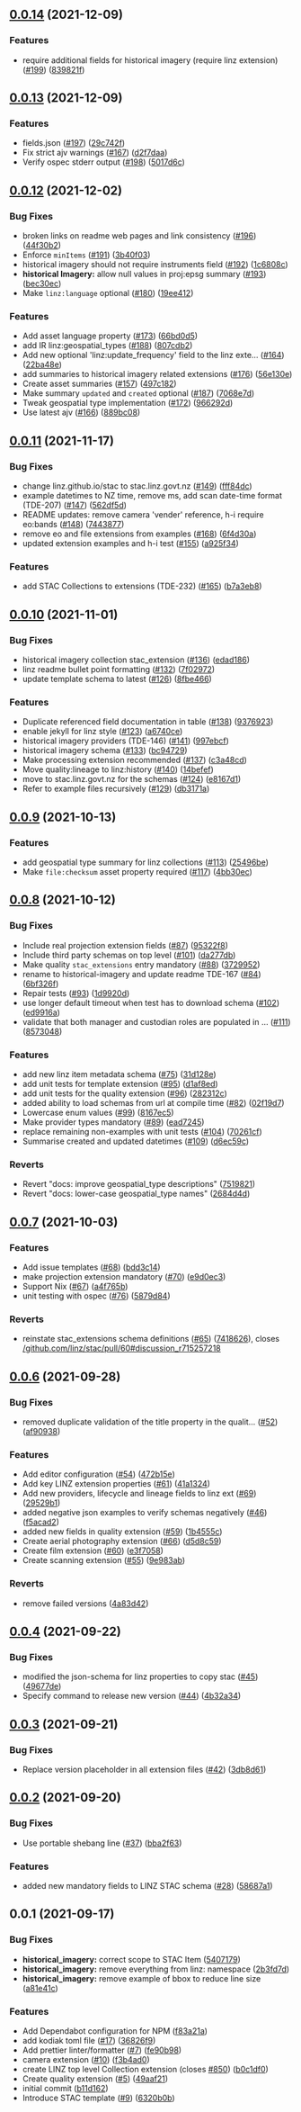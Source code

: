 ## [0.0.14](https://github.com/linz/stac/compare/v0.0.13...v0.0.14) (2021-12-09)

### Features

- require additional fields for historical imagery (require linz extension) ([#199](https://github.com/linz/stac/issues/199)) ([839821f](https://github.com/linz/stac/commit/839821fd982046be58f869ac61d574e36c93ad1e))

## [0.0.13](https://github.com/linz/stac/compare/v0.0.12...v0.0.13) (2021-12-09)

### Features

- fields.json ([#197](https://github.com/linz/stac/issues/197)) ([29c742f](https://github.com/linz/stac/commit/29c742f2885e184c7e62448549ce851f360a2aa4))
- Fix strict ajv warnings ([#167](https://github.com/linz/stac/issues/167)) ([d2f7daa](https://github.com/linz/stac/commit/d2f7daa67d010ac8ffe1c8ff380cbc2fc9453d96))
- Verify ospec stderr output ([#198](https://github.com/linz/stac/issues/198)) ([5017d6c](https://github.com/linz/stac/commit/5017d6c6025a248d618dbd50d6870ff8809a2826))

## [0.0.12](https://github.com/linz/stac/compare/v0.0.11...v0.0.12) (2021-12-02)

### Bug Fixes

- broken links on readme web pages and link consistency ([#196](https://github.com/linz/stac/issues/196)) ([44f30b2](https://github.com/linz/stac/commit/44f30b289423470c51bec328cf50d4435715b49a))
- Enforce `minItems` ([#191](https://github.com/linz/stac/issues/191)) ([3b40f03](https://github.com/linz/stac/commit/3b40f031a11df3f2a5789b1823ea846b0a8b3f50))
- historical imagery should not require instruments field ([#192](https://github.com/linz/stac/issues/192)) ([1c6808c](https://github.com/linz/stac/commit/1c6808cbfbb25fc9e6f508d14bca34beb8a338df))
- **historical Imagery:** allow null values in proj:epsg summary ([#193](https://github.com/linz/stac/issues/193)) ([bec30ec](https://github.com/linz/stac/commit/bec30ecc15cd691671ed6497abcd812a44fc5e57))
- Make `linz:language` optional ([#180](https://github.com/linz/stac/issues/180)) ([19ee412](https://github.com/linz/stac/commit/19ee41282bd3af2bface6b00c72d831c363f8efb))

### Features

- Add asset language property ([#173](https://github.com/linz/stac/issues/173)) ([66bd0d5](https://github.com/linz/stac/commit/66bd0d573d279fc2c29e6c47f0232ad952893497))
- add IR linz:geospatial_types ([#188](https://github.com/linz/stac/issues/188)) ([807cdb2](https://github.com/linz/stac/commit/807cdb2f157993e4163761c2418eb8a46765017a))
- Add new optional 'linz:update_frequency' field to the linz exte… ([#164](https://github.com/linz/stac/issues/164)) ([22ba48e](https://github.com/linz/stac/commit/22ba48e76f222152b276b484f34d20c43a3f8864))
- add summaries to historical imagery related extensions ([#176](https://github.com/linz/stac/issues/176)) ([56e130e](https://github.com/linz/stac/commit/56e130ef3df464b7ee76370ec57b98ea331b8ac1))
- Create asset summaries ([#157](https://github.com/linz/stac/issues/157)) ([497c182](https://github.com/linz/stac/commit/497c18253390cd8e2b6801c93191cc67f165014d))
- Make summary `updated` and `created` optional ([#187](https://github.com/linz/stac/issues/187)) ([7068e7d](https://github.com/linz/stac/commit/7068e7dfc3e3cc4c47f1feeff9e794da8a2d4529))
- Tweak geospatial type implementation ([#172](https://github.com/linz/stac/issues/172)) ([966292d](https://github.com/linz/stac/commit/966292d254d163472bbe6feea27b239a6be2c3dc))
- Use latest ajv ([#166](https://github.com/linz/stac/issues/166)) ([889bc08](https://github.com/linz/stac/commit/889bc08006255fb40e5fe7e7ab96800defa20098))

## [0.0.11](https://github.com/linz/stac/compare/v0.0.10...v0.0.11) (2021-11-17)

### Bug Fixes

- change linz.github.io/stac to stac.linz.govt.nz ([#149](https://github.com/linz/stac/issues/149)) ([fff84dc](https://github.com/linz/stac/commit/fff84dc70fd847c8e8fb138d90f07b9b5542b838))
- example datetimes to NZ time, remove ms, add scan date-time format (TDE-207) ([#147](https://github.com/linz/stac/issues/147)) ([562df5d](https://github.com/linz/stac/commit/562df5d85ddfa6d5d600ccd19ce22076e9334a76))
- README updates: remove camera 'vender' reference, h-i require eo:bands ([#148](https://github.com/linz/stac/issues/148)) ([7443877](https://github.com/linz/stac/commit/7443877bda35b5b519cb213c3b5dfb20d351a73d))
- remove eo and file extensions from examples ([#168](https://github.com/linz/stac/issues/168)) ([6f4d30a](https://github.com/linz/stac/commit/6f4d30ad3b5e2341be2257621bb4990a3cb15319))
- updated extension examples and h-i test ([#155](https://github.com/linz/stac/issues/155)) ([a925f34](https://github.com/linz/stac/commit/a925f34585c60dbb20805287fcb42a0f4da515b9))

### Features

- add STAC Collections to extensions (TDE-232) ([#165](https://github.com/linz/stac/issues/165)) ([b7a3eb8](https://github.com/linz/stac/commit/b7a3eb805710d1ceeea514003bdc4b6d12326cd5))

## [0.0.10](https://github.com/linz/stac/compare/v0.0.9...v0.0.10) (2021-11-01)

### Bug Fixes

- historical imagery collection stac_extension ([#136](https://github.com/linz/stac/issues/136)) ([edad186](https://github.com/linz/stac/commit/edad186e8fed56bc5a095eeec63520846048fe1e))
- linz readme bullet point formatting ([#132](https://github.com/linz/stac/issues/132)) ([7f02972](https://github.com/linz/stac/commit/7f0297286a00ac2530fb0a5842fc1e1685a00d1d))
- update template schema to latest ([#126](https://github.com/linz/stac/issues/126)) ([8fbe466](https://github.com/linz/stac/commit/8fbe4669fff825b19e16f5b7bbd0ad19e6619d66))

### Features

- Duplicate referenced field documentation in table ([#138](https://github.com/linz/stac/issues/138)) ([9376923](https://github.com/linz/stac/commit/9376923a6bef275444ed463e6ffe4fe19ca2d576))
- enable jekyll for linz style ([#123](https://github.com/linz/stac/issues/123)) ([a6740ce](https://github.com/linz/stac/commit/a6740ce286341ad602e5406571acdbd20b460517))
- historical imagery providers (TDE-146) ([#141](https://github.com/linz/stac/issues/141)) ([997ebcf](https://github.com/linz/stac/commit/997ebcf9af7cbfa9ce535c90da0374ea8c1caa7f))
- historical imagery schema ([#133](https://github.com/linz/stac/issues/133)) ([bc94729](https://github.com/linz/stac/commit/bc94729f1b8b79ddd85af3b14aa20b9f0d3a86ac))
- Make processing extension recommended ([#137](https://github.com/linz/stac/issues/137)) ([c3a48cd](https://github.com/linz/stac/commit/c3a48cd19ad91abc9fdc5683e7a7c5627a4cc5bc))
- Move quality:lineage to linz:history ([#140](https://github.com/linz/stac/issues/140)) ([14befef](https://github.com/linz/stac/commit/14befef671553380aa13b34e98499693313d8d69))
- move to stac.linz.govt.nz for the schemas ([#124](https://github.com/linz/stac/issues/124)) ([e8167d1](https://github.com/linz/stac/commit/e8167d10e71050f98ba7b41c022b4aa28eef6296))
- Refer to example files recursively ([#129](https://github.com/linz/stac/issues/129)) ([db3171a](https://github.com/linz/stac/commit/db3171a51c8ec7044b55a677ae7d1523ed7b017b))

## [0.0.9](https://github.com/linz/stac/compare/v0.0.8...v0.0.9) (2021-10-13)

### Features

- add geospatial type summary for linz collections ([#113](https://github.com/linz/stac/issues/113)) ([25496be](https://github.com/linz/stac/commit/25496bead8f1b978a53218a9056df30c382703ef))
- Make `file:checksum` asset property required ([#117](https://github.com/linz/stac/issues/117)) ([4bb30ec](https://github.com/linz/stac/commit/4bb30ec86c83750fe6b6f1b337cf7c0f4abc00bc))

## [0.0.8](https://github.com/linz/stac/compare/v0.0.7...v0.0.8) (2021-10-12)

### Bug Fixes

- Include real projection extension fields ([#87](https://github.com/linz/stac/issues/87)) ([95322f8](https://github.com/linz/stac/commit/95322f8a79987af001d425ecafe9756b2734ab01))
- Include third party schemas on top level ([#101](https://github.com/linz/stac/issues/101)) ([da277db](https://github.com/linz/stac/commit/da277db43b966b23ada4dc42e606329e389cf1eb))
- Make quality `stac_extensions` entry mandatory ([#88](https://github.com/linz/stac/issues/88)) ([3729952](https://github.com/linz/stac/commit/372995244d9fccdf4ff4a6282925a90deb88d918))
- rename to historical-imagery and update readme TDE-167 ([#84](https://github.com/linz/stac/issues/84)) ([6bf326f](https://github.com/linz/stac/commit/6bf326f414b4f72310e104abb557cf54fab80624))
- Repair tests ([#93](https://github.com/linz/stac/issues/93)) ([1d9920d](https://github.com/linz/stac/commit/1d9920d3b1ab89a3c1b72e48a0d725a87187d734))
- use longer default timeout when test has to download schema ([#102](https://github.com/linz/stac/issues/102)) ([ed9916a](https://github.com/linz/stac/commit/ed9916a65622456c2532a9b58c9bd92ea4058269))
- validate that both manager and custodian roles are populated in … ([#111](https://github.com/linz/stac/issues/111)) ([8573048](https://github.com/linz/stac/commit/8573048932d05c57bf9ad90f06f302c8fbfa305c))

### Features

- add new linz item metadata schema ([#75](https://github.com/linz/stac/issues/75)) ([31d128e](https://github.com/linz/stac/commit/31d128e6f2094657a49e5a95ea2662f645cb8fff))
- add unit tests for template extension ([#95](https://github.com/linz/stac/issues/95)) ([d1af8ed](https://github.com/linz/stac/commit/d1af8ed767b03c50e7ea72d1ea0ded9a961f0e97))
- add unit tests for the quality extension ([#96](https://github.com/linz/stac/issues/96)) ([282312c](https://github.com/linz/stac/commit/282312cd2b79b1207ba7fe8b61f3a9658b9c32ac))
- added ability to load schemas from url at compile time ([#82](https://github.com/linz/stac/issues/82)) ([02f19d7](https://github.com/linz/stac/commit/02f19d76acbcda89aa8869486c54e9fb41adcadd))
- Lowercase enum values ([#99](https://github.com/linz/stac/issues/99)) ([8167ec5](https://github.com/linz/stac/commit/8167ec584da27a5d4e941a58a1f33100fb9cbc22))
- Make provider types mandatory ([#89](https://github.com/linz/stac/issues/89)) ([ead7245](https://github.com/linz/stac/commit/ead72456a20b95e7532b4947f0880d2e8d5b4d18))
- replace remaining non-examples with unit tests ([#104](https://github.com/linz/stac/issues/104)) ([70261cf](https://github.com/linz/stac/commit/70261cf917eb8c449a6e06c96cc534975f9d3c54))
- Summarise created and updated datetimes ([#109](https://github.com/linz/stac/issues/109)) ([d6ec59c](https://github.com/linz/stac/commit/d6ec59c9320bd02392ad1bebd7024e04b1335a80))

### Reverts

- Revert "docs: improve geospatial_type descriptions" ([7519821](https://github.com/linz/stac/commit/7519821d0cc17806fa572229678ba68d9da0ce65))
- Revert "docs: lower-case geospatial_type names" ([2684d4d](https://github.com/linz/stac/commit/2684d4df7c6617a3dbc538847065fab9b30697ac))

## [0.0.7](https://github.com/linz/stac/compare/v0.0.6...v0.0.7) (2021-10-03)

### Features

- Add issue templates ([#68](https://github.com/linz/stac/issues/68)) ([bdd3c14](https://github.com/linz/stac/commit/bdd3c14d77f6c51aab90cd7bafeac5eb0f4a7243))
- make projection extension mandatory ([#70](https://github.com/linz/stac/issues/70)) ([e9d0ec3](https://github.com/linz/stac/commit/e9d0ec32c63590605bf0315ddfbb242e1a14e732))
- Support Nix ([#67](https://github.com/linz/stac/issues/67)) ([a4f765b](https://github.com/linz/stac/commit/a4f765b30f3faa4380a74c6a3b56eb28c8238ad7))
- unit testing with ospec ([#76](https://github.com/linz/stac/issues/76)) ([5879d84](https://github.com/linz/stac/commit/5879d8456fa04ab06e6918f9b6098d7f7a3a5176))

### Reverts

- reinstate stac_extensions schema definitions ([#65](https://github.com/linz/stac/issues/65)) ([7418626](https://github.com/linz/stac/commit/7418626606a759c3c3f2d3a3a7e5668c18c956f5)), closes [/github.com/linz/stac/pull/60#discussion_r715257218](https://github.com//github.com/linz/stac/pull/60/issues/discussion_r715257218)

## [0.0.6](https://github.com/linz/stac/compare/v0.0.3...v0.0.6) (2021-09-28)

### Bug Fixes

- removed duplicate validation of the title property in the qualit… ([#52](https://github.com/linz/stac/issues/52)) ([af90938](https://github.com/linz/stac/commit/af90938e162041de0b213072ce72e13936e796be))

### Features

- Add editor configuration ([#54](https://github.com/linz/stac/issues/54)) ([472b15e](https://github.com/linz/stac/commit/472b15ecbce77efda3f1d37e50153123f162f1cc))
- Add key LINZ extension properties ([#61](https://github.com/linz/stac/issues/61)) ([41a1324](https://github.com/linz/stac/commit/41a13241e28e3521cf072a947398eabacc590415))
- Add new providers, lifecycle and lineage fields to linz ext ([#69](https://github.com/linz/stac/issues/69)) ([29529b1](https://github.com/linz/stac/commit/29529b1d24092622e3a9177e2887cc9ecd56cbd2))
- added negative json examples to verify schemas negatively ([#46](https://github.com/linz/stac/issues/46)) ([f5acad2](https://github.com/linz/stac/commit/f5acad2155e76595081629a5f18f05575f413a76))
- added new fields in quality extension ([#59](https://github.com/linz/stac/issues/59)) ([1b4555c](https://github.com/linz/stac/commit/1b4555c6e4d19d82353141fa731a17e3ced38990))
- Create aerial photography extension ([#66](https://github.com/linz/stac/issues/66)) ([d5d8c59](https://github.com/linz/stac/commit/d5d8c59a000333ba4b5dd18d3cdc2ffdbb2d7236))
- Create film extension ([#60](https://github.com/linz/stac/issues/60)) ([e3f7058](https://github.com/linz/stac/commit/e3f7058121128b9794ef1093c081e55be2c3b1c5))
- Create scanning extension ([#55](https://github.com/linz/stac/issues/55)) ([9e983ab](https://github.com/linz/stac/commit/9e983ab0bfe59a5c42167880d637e8eaa72a01f2))

### Reverts

- remove failed versions ([4a83d42](https://github.com/linz/stac/commit/4a83d4218e00f69cd7588d1f3bee4c074f09e270))

## [0.0.4](https://github.com/linz/STAC/compare/v0.0.3...v0.0.4) (2021-09-22)

### Bug Fixes

- modified the json-schema for linz properties to copy stac ([#45](https://github.com/linz/STAC/issues/45)) ([49677de](https://github.com/linz/STAC/commit/49677de6c193fad0049e0bea555dccabb26a420a))
- Specify command to release new version ([#44](https://github.com/linz/STAC/issues/44)) ([4b32a34](https://github.com/linz/STAC/commit/4b32a34c579f5099fe7a2c17986698a5555dafaf))

## [0.0.3](https://github.com/linz/stac/compare/v0.0.2...v0.0.3) (2021-09-21)

### Bug Fixes

- Replace version placeholder in all extension files ([#42](https://github.com/linz/stac/issues/42)) ([3db8d61](https://github.com/linz/stac/commit/3db8d618940897e7f7931b16d948f25d7b0fc472))

## [0.0.2](https://github.com/linz/stac/compare/v0.0.1...v0.0.2) (2021-09-20)

### Bug Fixes

- Use portable shebang line ([#37](https://github.com/linz/stac/issues/37)) ([bba2f63](https://github.com/linz/stac/commit/bba2f6348be563e6827751533be20bf1be633591))

### Features

- added new mandatory fields to LINZ STAC schema ([#28](https://github.com/linz/stac/issues/28)) ([58687a1](https://github.com/linz/stac/commit/58687a1c252f85236f79300ee2cdf61e7abeefd2))

## 0.0.1 (2021-09-17)

### Bug Fixes

- **historical_imagery:** correct scope to STAC Item ([5407179](https://github.com/linz/stac/commit/54071794af4c7e770e8ae2f9b9807bc2d0bba5eb))
- **historical_imagery:** remove everything from linz: namespace ([2b3fd7d](https://github.com/linz/stac/commit/2b3fd7d9a0104b34c37590202bd77b257c5d891f))
- **historical_imagery:** remove example of bbox to reduce line size ([a81e41c](https://github.com/linz/stac/commit/a81e41c4b57794a3dbce729ae9225bbc86960587))

### Features

- Add Dependabot configuration for NPM ([f83a21a](https://github.com/linz/stac/commit/f83a21a30ac3027dec23009baf00754e1e5ebef9))
- add kodiak toml file ([#17](https://github.com/linz/stac/issues/17)) ([36826f9](https://github.com/linz/stac/commit/36826f96af6189e11799f42dcf9f0212f63c6efc))
- Add prettier linter/formatter ([#7](https://github.com/linz/stac/issues/7)) ([fe90b98](https://github.com/linz/stac/commit/fe90b98f26c80e281dacf3a83cd4f4216319ae0e))
- camera extension ([#10](https://github.com/linz/stac/issues/10)) ([f3b4ad0](https://github.com/linz/stac/commit/f3b4ad0be0240f5815ebe327e6fad06b530db5a7))
- create LINZ top level Collection extension (closes [#850](https://github.com/linz/stac/issues/850)) ([b0c1df0](https://github.com/linz/stac/commit/b0c1df0fdec2c56e0575fd1393f231399c1bdca9))
- Create quality extension ([#5](https://github.com/linz/stac/issues/5)) ([49aaf21](https://github.com/linz/stac/commit/49aaf21177ba8f932967ab0e6beeeed1237967f2))
- initial commit ([b11d162](https://github.com/linz/stac/commit/b11d1626d0cce676533bd0954ae0c17f7b4077f9))
- Introduce STAC template ([#9](https://github.com/linz/stac/issues/9)) ([6320b0b](https://github.com/linz/stac/commit/6320b0b240552deace99d9087d4d3327dbf35bbc))
